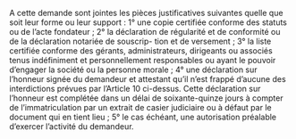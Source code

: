 A cette demande sont jointes les pièces justificatives suivantes quelle que soit leur
forme ou leur support :
1° une copie certifiée conforme des statuts ou de l’acte fondateur ;
2° la déclaration de régularité et de conformité ou de la déclaration notariée de souscrip-
tion et de versement ;
3° la liste certifiée conforme des gérants, administrateurs, dirigeants ou associés tenus
indéfiniment et personnellement responsables ou ayant le pouvoir d’engager la société ou
la personne morale ;
4° une déclaration sur l’honneur signée du demandeur et attestant qu’il n’est frappé
d’aucune des interdictions prévues par l’Article 10 ci-dessus. Cette déclaration sur
l’honneur est complétée dans un délai de soixante-quinze jours à compter de
l’immatriculation par un extrait de casier judiciaire ou à défaut par le document qui en
tient lieu ;
5° le cas échéant, une autorisation préalable d’exercer l’activité du demandeur.